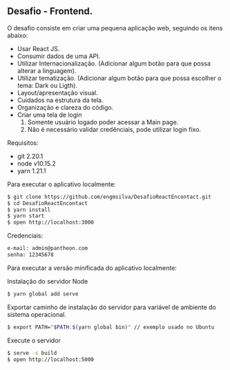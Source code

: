 ## Desafio - Frontend.

O desafio consiste em criar uma pequena aplicação web, seguindo os itens abaixo:

* Usar React JS.
* Consumir dados de uma API.
* Utilizar Internacionalização. (Adicionar algum botão para que possa alterar a linguagem).
* Utilizar tematização. (Adicionar algum botão para que possa escolher o tema: 
Dark ou Ligth).
* Layout/apresentação visual.
* Cuidados na estrutura da tela.
* Organização e clareza do código.
* Criar uma tela de login
   1. Somente usuário logado poder acessar a Main page.
   2. Não é necessário validar credênciais, pode utilizar login fixo.


Requisitos:
- git 2.20.1
- node v10.15.2
- yarn 1.21.1

Para executar o aplicativo localmente:

```bash
$ git clone https://github.com/engmsilva/DesafioReactEncontact.git
$ cd DesafioReactEncontact
$ yarn install
$ yarn start
$ open http://localhost:3000
```
Credenciais:

```bash
e-mail: admin@pantheon.com
senha: 12345678
```

Para executar a versão minificada do aplicativo localmente:

Instalação do servidor Node

```bash
$ yarn global add serve
```
Exportar caminho de instalação do servidor para variável de ambiente do sistema operacional.

```bash
$ export PATH="$PATH:$(yarn global bin)" // exemplo usado no Ubuntu
```
Execute o servidor

```bash
$ serve -s build
$ open http://localhost:5000
```
